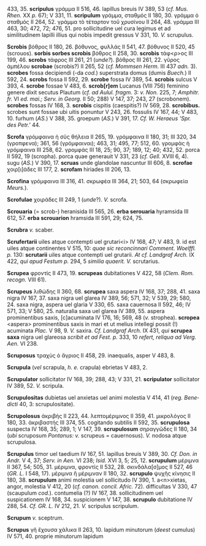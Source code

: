 433, 35. **scripulus** γράμμα II 516, 46. lapillus breuis IV 389, 53
(*cf. Mus. Rhen.* XX *p.* 67); V 331, 11. **scripulum** γράμμα, σταθμός
II 180, 30. γράμμα ὁ σταθμός II 264, 52. γράμμα τὸ τέταρτον τοῦ χρυσίνου
II 264, 48. γράμμα III 463, 30; 472, 72; 476, 51. pro sollicitudine uel
cura legimus et ad similitudinem lapilli illius qui nobis impedit
gressus V 331, 10. *V.* scrupulus.

**Scrobis** βόθρος II 180, 26. βόθυνος, φυλλάς II 541, 47. βόθυνος II
520, 45 (scrouos). **sorbis sorbes scrobis** βόθρος II 258, 30.
**scrobis** τάφ\<ρ\>ος III 199, 46. **scrobs** τάφρος III 261, 21
(*unde?*). βόθρος III 261, 22. γῦρος ἀμπέλου **scrobae** (scrobis?) II
265, 52 (*cf. Mommsen Herm.* III 437 *adn.* 3). **scrobes** fossa
decipiendi (-da *cod.*) superstrata domus (dumis *Buech.*) II 592, 24.
**scrobs** fossa II 592, 29. **scrobe** fossa IV 389, 54. **scro­bis**
sulcus V 393, 4. **scrobe** fossae V 483, 6. **scrob[r]em** Lucanus
(VIII 756) feminino genere dixit secutus Plautum (*cf. ad Aulul. fragm.*
3: *v. Non.* 225, 7; *Amphitr. fr.* VI *ed. mai.; Serv. in Ge­org.* II
50; 288) V 147, 37; 243, 27 (scrobonem). **scrobes** fossas IV 168, 3.
**scrobis** cispitis (caespitis?) IV 569, 28. **scrobibus.** scrobes
sunt fossae ubi uitis ponuntur V 243, 26. fossulis IV 167, 44; V 483,
10. furhum (*AS.*) V 388, 35. groepum (*AS.*) V 391, 17. *Cf. W. Heraeus
'Spr. des Petr.'* 44.

**Scrofa** γρόμφαινα ἡ σῦς θήλεια II 265, 19. γρόμφαινα II 180, 31; III
320, 34 (γροπφενα); 361, 56 (γρόμφαιναι); 463, 31; 495, 77; 512, 60.
γρομφὰς ἡ γρόμφαινα III 258, 62. γρομφάς III 18, 25; 90, 37; 189, 12;
40; 432, 52. porca II 592, 19 (scropha). porca quae generauit V 331, 23
(*cf. Gell.* XVIII 6, 4). sugu (*AS.*) V 390, 17. **scruas** unde
glandolae nascuntur III 606, 8. **scrofae** χοιρ[ι]άδες III 177, 2.
**scrofam** hiriades III 206, 13.

**Scrofina** γρόμφαινα III 316, 41. σκρωφέα III 364, 21; 503, 64
(σκρωφεία *Meurs.*).

**Scrofulae** χοιράδες III 249, 1 (*unde*?). *V.* scrofa.

**Scrouaria** (= scrob-) heranisida III 565, 26. **erba serouaria**
hyramsida III 612, 57. **erba scrouarion** hramsida III 591, 29; 624,
75.

**Scrubra** *v.* scaber.

**Scrufertarii** uiles atque contempti uel grutari\<i\> IV 168, 47; V
483, 9. id est uiles atque continentes V 515, 10: *quae sic reconcinnari
Comment. Woelffl. p.* 130: **scrutarii** uiles atque contempti uel
grutarii. *At cf. Landgraf Arch.* IX 422, *qui apud Festum p.* 294, 5
*similia quaerit. V.* scrutarius.

**Scrupea** φροντίς II 473, 19. **scrupeas** dubitationes V 422, 58
(*Clem. Rom. recogn.* VIII 61).

**Scrupeus** λιθώδης II 360, 68. **scrupea** saxa aspera IV 168, 37;
288, 41. saxa nigra IV 167, 37. saxa nigra uel glarea IV 389, 56; 571,
32; V 539, 29; 580, 24. saxa nigra, aspera uel glaria V 330, 65. saxa
cauernosa II 592, 46; IV 571, 33; V 580, 25. naturalia saxa uel glarea
IV 389, 55. aspera prominentibus saxis, [c]acuminata IV 176, 16; 569,
48 (*v.* strophea). **scropea** \<aspera\> prominentibus saxis in mari
et ut melius intellegi possit (!) acuminata *Plac.* V 98, 9. *V.*
saxira. *Cf. Landgraf Arch.* IX 431, *qui* **scrupea saxa** nigra uel
glareosa *scribit et ad Fest. p.* 333, 10 *refert, reliqua ad Verg.
Aen.* VI 238.

**Scruposus** τραχὺς ὁ ἄγριος II 458, 29. inaequalis, asper V 483, 8.

**Scrupula** (*vel* scrapula, *h. e.* crapula) ebrietas V 483, 2.

**Scrupulator** sollicitator IV 168, 39; 288, 43; V 331, 21.
**scripulator** sollicitator IV 389, 52. *V.* scripula.

**Scrupulositas** dubietas uel anxietas uel animi molestia V 414, 41
(*reg. Bene­dicti* 40, 3: scrupulositate).

**Scrupolosus** ἀκριβής II 223, 44. λεπτομέριμνος II 359, 41. μικρολόγος
II 180, 33. ἀκριβαστής III 374, 55. cogitando subtilis II 592, 35.
**scrupulosa** suspecta IV 168, 35; 289, 1; V 147, 39. **scrupulosum**
σηραγγῶδες II 180, 34 (*ubi* scruposum *Pontanus: v.* scrupeus =
cauernosus). *V.* nodosa atque scrupulosa.

**Scrupulus** timor uel taedium IV 167, 51. lapillus breuis V 389, 30.
*Cf. Don. in Andr.* V 4, 37; *Serv. in Aen.* VI 238; *Isid.* XVI 3, 5;
25, 12. **scrupulum** μέριμνα II 367, 54; 505, 31. μέριμνα, φροντίς II
532, 28. σκινδάλα[σ]μος II 527, 46 (*GR. L.* I 548, 17). μέριμνα ἢ
μέριμναν II 180, 32. **scrupulo** ψυχῆς κίνησις II 180, 38.
**scrupulum** animi molestia uel sollicitudo IV 390, 1. a\<n\>xietas,
angor, molestia V 412, 20 (*cf. canon. concil. Afric.* 72). difficultas
V 330, 47 (scaupulum *cod.*). contumelia (?) IV 167, 38. sollicitudinem
uel suspicationem IV 168, 34. suspicionem V 147, 38. **scrupulo**
dubitatione IV 288, 54. *Cf. GR. L.* IV 212, 21. *V.* scripulus
scripulum.

**Scrupum** *v.* sceptrum.

**Scrupus** γῆ ἔχουσα χάλικα II 263, 10. lapidum minutorum (*deest*
cumulus) IV 571, 40. proprie minutorum lapidum
